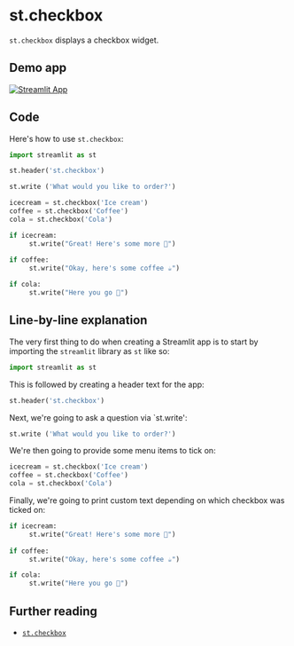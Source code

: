# st.checkbox

`st.checkbox` displays a checkbox widget.

## Demo app

[![Streamlit App](https://static.streamlit.io/badges/streamlit_badge_black_white.svg)](https://share.streamlit.io/dataprofessor/st.checkbox/)

## Code
Here's how to use `st.checkbox`:
```python
import streamlit as st

st.header('st.checkbox')

st.write ('What would you like to order?')

icecream = st.checkbox('Ice cream')
coffee = st.checkbox('Coffee')
cola = st.checkbox('Cola')

if icecream:
     st.write("Great! Here's some more 🍦")
    
if coffee: 
     st.write("Okay, here's some coffee ☕")

if cola:
     st.write("Here you go 🥤")
```

## Line-by-line explanation
The very first thing to do when creating a Streamlit app is to start by importing the `streamlit` library as `st` like so:
```python
import streamlit as st
```

This is followed by creating a header text for the app:
```python
st.header('st.checkbox')
```

Next, we're going to ask a question via `st.write':
```python
st.write ('What would you like to order?')
```

We're then going to provide some menu items to tick on:
```python
icecream = st.checkbox('Ice cream')
coffee = st.checkbox('Coffee')
cola = st.checkbox('Cola')
```

Finally, we're going to print custom text depending on which checkbox was ticked on:
```python
if icecream:
     st.write("Great! Here's some more 🍦")
    
if coffee: 
     st.write("Okay, here's some coffee ☕")

if cola:
     st.write("Here you go 🥤")
```  

## Further reading
- [`st.checkbox`](https://docs.streamlit.io/library/api-reference/widgets/st.checkbox)
